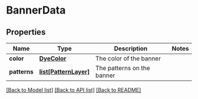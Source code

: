 # BannerData

## Properties
Name | Type | Description | Notes
------------ | ------------- | ------------- | -------------
**color** | [**DyeColor**](DyeColor.md) | The color of the banner | 
**patterns** | [**list[PatternLayer]**](PatternLayer.md) | The patterns on the banner | 

[[Back to Model list]](../README.md#documentation-for-models) [[Back to API list]](../README.md#documentation-for-api-endpoints) [[Back to README]](../README.md)


